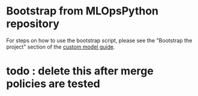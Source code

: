 # Bootstrap from MLOpsPython repository

For steps on how to use the bootstrap script, please see the "Bootstrap the project" section of the [custom model guide](../docs/custom_model.md#bootstrap-the-project).

# todo : delete this after merge policies are tested
